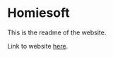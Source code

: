 # Homiesoft
This is the readme of the website.

Link to website [here](https://homiesoft.github.io).
